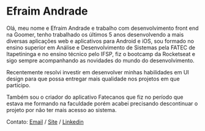 # Efraim Andrade

Olá, meu nome e Efraim Andrade e trabalho com desenvolvimento front end na Goomer, tenho trabalhado os últimos 5 anos desenvolvendo a mais diversas aplicações web e aplicativos para Android e iOS, sou formado no ensino superior em Análise e Desenvolvimento de Sistemas pela FATEC de Itapetininga e no ensino técnico pelo IFSP, fiz o bootcamp da Rocketseat e sigo sempre acompanhando as novidades do mundo do desenvolvimento.

Recentemente resolvi investir em desenvolver minhas habilidades em UI design para que possa entregar mais qualidade nos projetos em que participo.

Também sou o criador do aplicativo Fatecanos que fiz no período que estava me formando na faculdade porém acabei precisando descontinuar o projeto por não ter mais acesso ao sistema.

Contato:
[Email](efraim.dev@gmail.com) /
[Site](https://www.efraimandrade.work) /
[Linkedin](https://www.linkedin.com/in/efraim-andrade-517b0a149/)

